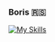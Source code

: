 <h3>Boris 🇷🇸</h3>

[![My Skills](https://skills.thijs.gg/icons?i=c,css,html,git,js,ts,mongodb,mysql,nodejs,vue,react,vite,nestjs)](https://skills.thijs.gg)

